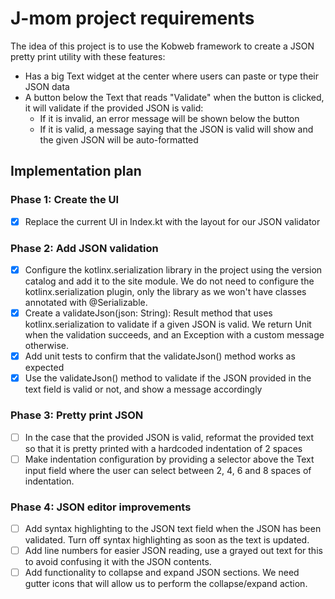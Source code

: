 # J-mom project requirements

The idea of this project is to use the Kobweb framework to create a JSON pretty print utility with these features:
- Has a big Text widget at the center where users can paste or type their JSON data
- A button below the Text that reads "Validate" when the button is clicked, it will validate if the provided JSON is valid:
  - If it is invalid, an error message will be shown below the button
  - If it is valid, a message saying that the JSON is valid will show and the given JSON will be auto-formatted

## Implementation plan

### Phase 1: Create the UI
- [x] Replace the current UI in Index.kt with the layout for our JSON validator

### Phase 2: Add JSON validation
- [x] Configure the kotlinx.serialization library in the project using the version catalog and add it to the site module.
  We do not need to configure the kotlinx.serialization plugin, only the library as we won't have classes annotated with @Serializable.
- [x] Create a validateJson(json: String): Result<Unit> method that uses kotlinx.serialization to validate if a given JSON is valid.
  We return Unit when the validation succeeds, and an Exception with a custom message otherwise.
- [x] Add unit tests to confirm that the validateJson() method works as expected
- [x] Use the validateJson() method to validate if the JSON provided in the text field is valid or not, and show a message accordingly

### Phase 3: Pretty print JSON
- [ ] In the case that the provided JSON is valid, reformat the provided text so that it is pretty printed with a
  hardcoded indentation of 2 spaces
- [ ] Make indentation configuration by providing a selector above the Text input field where the user can select
  between 2, 4, 6 and 8 spaces of indentation.

### Phase 4: JSON editor improvements
- [ ] Add syntax highlighting to the JSON text field when the JSON has been validated. Turn off syntax highlighting as soon
  as the text is updated.
- [ ] Add line numbers for easier JSON reading, use a grayed out text for this to avoid confusing it with the JSON contents.
- [ ] Add functionality to collapse and expand JSON sections. We need gutter icons that will allow us to perform the
  collapse/expand action.
